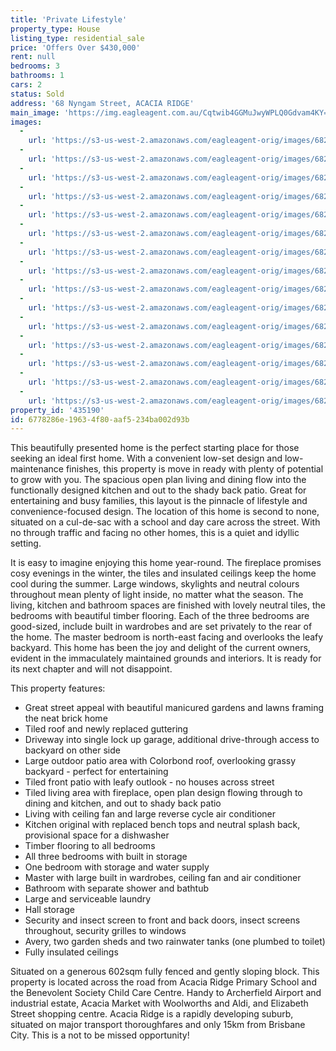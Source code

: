 ```yaml
---
title: 'Private Lifestyle'
property_type: House
listing_type: residential_sale
price: 'Offers Over $430,000'
rent: null
bedrooms: 3
bathrooms: 1
cars: 2
status: Sold
address: '68 Nyngam Street, ACACIA RIDGE'
main_image: 'https://img.eagleagent.com.au/Cqtwib4GGMuJwyWPLQ0Gdvam4KY=/1280x854/smart/https://s3-us-west-2.amazonaws.com/eagleagent-orig/images/6821530/126474978-image-M.jpg'
images:
  -
    url: 'https://s3-us-west-2.amazonaws.com/eagleagent-orig/images/6821544/126474978-image-O.jpg'
  -
    url: 'https://s3-us-west-2.amazonaws.com/eagleagent-orig/images/6821543/126474978-image-N.jpg'
  -
    url: 'https://s3-us-west-2.amazonaws.com/eagleagent-orig/images/6821542/126474978-image-L.jpg'
  -
    url: 'https://s3-us-west-2.amazonaws.com/eagleagent-orig/images/6821541/126474978-image-K.jpg'
  -
    url: 'https://s3-us-west-2.amazonaws.com/eagleagent-orig/images/6821540/126474978-image-J.jpg'
  -
    url: 'https://s3-us-west-2.amazonaws.com/eagleagent-orig/images/6821539/126474978-image-I.jpg'
  -
    url: 'https://s3-us-west-2.amazonaws.com/eagleagent-orig/images/6821538/126474978-image-H.jpg'
  -
    url: 'https://s3-us-west-2.amazonaws.com/eagleagent-orig/images/6821537/126474978-image-G.jpg'
  -
    url: 'https://s3-us-west-2.amazonaws.com/eagleagent-orig/images/6821536/126474978-image-F.jpg'
  -
    url: 'https://s3-us-west-2.amazonaws.com/eagleagent-orig/images/6821535/126474978-image-E.jpg'
  -
    url: 'https://s3-us-west-2.amazonaws.com/eagleagent-orig/images/6821534/126474978-image-D.jpg'
  -
    url: 'https://s3-us-west-2.amazonaws.com/eagleagent-orig/images/6821533/126474978-image-C.jpg'
  -
    url: 'https://s3-us-west-2.amazonaws.com/eagleagent-orig/images/6821532/126474978-image-B.jpg'
  -
    url: 'https://s3-us-west-2.amazonaws.com/eagleagent-orig/images/6821531/126474978-image-A.jpg'
  -
    url: 'https://s3-us-west-2.amazonaws.com/eagleagent-orig/images/6821530/126474978-image-M.jpg'
property_id: '435190'
id: 6778286e-1963-4f80-aaf5-234ba002d93b
---
```

This beautifully presented home is the perfect starting place for those seeking an ideal first home. With a convenient low-set design and low-maintenance finishes, this property is move in ready with plenty of potential to grow with you. The spacious open plan living and dining flow into the functionally designed kitchen and out to the shady back patio. Great for entertaining and busy families, this layout is the pinnacle of lifestyle and convenience-focused design. The location of this home is second to none, situated on a cul-de-sac with a school and day care across the street. With no through traffic and facing no other homes, this is a quiet and idyllic setting.

It is easy to imagine enjoying this home year-round. The fireplace promises cosy evenings in the winter, the tiles and insulated ceilings keep the home cool during the summer. Large windows, skylights and neutral colours throughout mean plenty of light inside, no matter what the season. The living, kitchen and bathroom spaces are finished with lovely neutral tiles, the bedrooms with beautiful timber flooring. Each of the three bedrooms are good-sized, include built in wardrobes and are set privately to the rear of the home. The master bedroom is north-east facing and overlooks the leafy backyard. This home has been the joy and delight of the current owners, evident in the immaculately maintained grounds and interiors. It is ready for its next chapter and will not disappoint.

This property features:

*  Great street appeal with beautiful manicured gardens and lawns framing the neat brick home
*  Tiled roof and newly replaced guttering
*  Driveway into single lock up garage, additional drive-through access to backyard on other side
*  Large outdoor patio area with Colorbond roof, overlooking grassy backyard - perfect for entertaining
*  Tiled front patio with leafy outlook - no houses across street
*  Tiled living area with fireplace, open plan design flowing through to dining and kitchen, and out to shady back patio
*  Living with ceiling fan and large reverse cycle air conditioner
*  Kitchen original with replaced bench tops and neutral splash back, provisional space for a dishwasher
*  Timber flooring to all bedrooms
*  All three bedrooms with built in storage
*  One bedroom with storage and water supply
*  Master with large built in wardrobes, ceiling fan and air conditioner
*  Bathroom with separate shower and bathtub
*  Large and serviceable laundry
*  Hall storage
*  Security and insect screen to front and back doors, insect screens throughout, security grilles to windows
*  Avery, two garden sheds and two rainwater tanks (one plumbed to toilet)
*  Fully insulated ceilings

Situated on a generous 602sqm fully fenced and gently sloping block. This property is located across the road from Acacia Ridge Primary School and the Benevolent Society Child Care Centre. Handy to Archerfield Airport and industrial estate, Acacia Market with Woolworths and Aldi, and Elizabeth Street shopping centre. Acacia Ridge is a rapidly developing suburb, situated on major transport thoroughfares and only 15km from Brisbane City. This is a not to be missed opportunity!